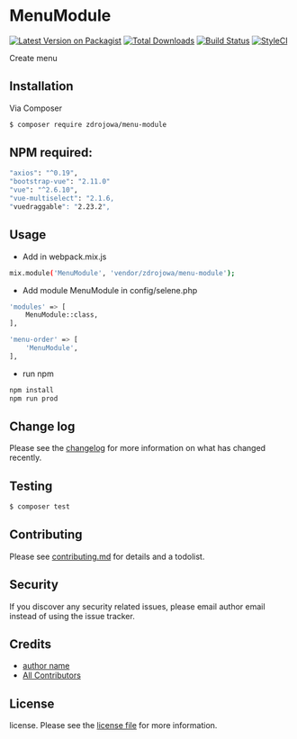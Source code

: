 # MenuModule

[![Latest Version on Packagist][ico-version]][link-packagist]
[![Total Downloads][ico-downloads]][link-downloads]
[![Build Status][ico-travis]][link-travis]
[![StyleCI][ico-styleci]][link-styleci]

Create menu

## Installation

Via Composer

``` bash
$ composer require zdrojowa/menu-module
```

## NPM required:

``` bash
"axios": "^0.19",
"bootstrap-vue": "2.11.0"
"vue": "^2.6.10",
"vue-multiselect": "2.1.6,
"vuedraggable": "2.23.2",
```

## Usage
- Add in webpack.mix.js

``` bash
mix.module('MenuModule', 'vendor/zdrojowa/menu-module');
```

- Add module MenuModule in config/selene.php

``` bash
'modules' => [
    MenuModule::class,
],

'menu-order' => [
    'MenuModule',
],
```

- run npm

``` bash
npm install
npm run prod
```

## Change log

Please see the [changelog](changelog.md) for more information on what has changed recently.

## Testing

``` bash
$ composer test
```

## Contributing

Please see [contributing.md](contributing.md) for details and a todolist.

## Security

If you discover any security related issues, please email author email instead of using the issue tracker.

## Credits

- [author name][link-author]
- [All Contributors][link-contributors]

## License

license. Please see the [license file](license.md) for more information.

[ico-version]: https://img.shields.io/packagist/v/zdrojowa/menu-module.svg?style=flat-square
[ico-downloads]: https://img.shields.io/packagist/dt/zdrojowa/menu-module.svg?style=flat-square
[ico-travis]: https://img.shields.io/travis/zdrojowa/menu-module/master.svg?style=flat-square
[ico-styleci]: https://styleci.io/repos/12345678/shield

[link-packagist]: https://packagist.org/packages/zdrojowa/menu-module
[link-downloads]: https://packagist.org/packages/zdrojowa/menu-module
[link-travis]: https://travis-ci.org/zdrojowa/menu-module
[link-styleci]: https://styleci.io/repos/12345678
[link-author]: https://github.com/zdrojowa
[link-contributors]: ../../contributors
